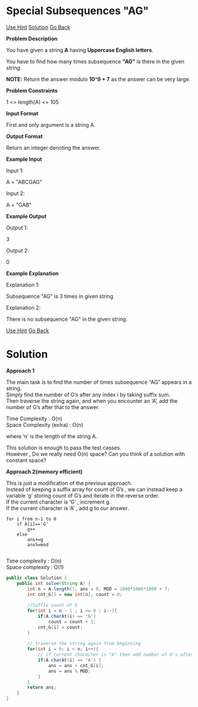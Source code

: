 #  Special Subsequences "AG"

[Use Hint](https://www.scaler.com/academy/mentee-dashboard/class/25458/assignment/problems/1247/hints?navref=cl_pb_nv_tb)
[Solution](#Solution)
[Go Back](https://github.com/sahoog2/Preparation_Notes/blob/main/DSA/Array/2%20Problems.md)

**Problem Description**  

You have given a string  **A**  having  **Uppercase English letters**.

You have to find how many times subsequence  **"AG"**  is there in the given string.

**NOTE:** Return the answer modulo  **10^9  + 7**  as the answer can be very large.

  
  
**Problem Constraints**  

1 <= length(A) <= 105

  
  
**Input Format**  

First and only argument is a string A.

  
  
**Output Format**  

Return an integer denoting the answer.

  
  
**Example Input**  

Input 1:

 A = "ABCGAG"

Input 2:

 A = "GAB"

  
  
**Example Output**  

Output 1:

 3

Output 2:

 0

  
  
**Example Explanation**  

Explanation 1:

 Subsequence "AG" is 3 times in given string 

Explanation 2:

 There is no subsequence "AG" in the given string.

[Use Hint](https://www.scaler.com/academy/mentee-dashboard/class/25458/assignment/problems/1247/hints?navref=cl_pb_nv_tb)
[Go Back](https://github.com/sahoog2/Preparation_Notes/blob/main/DSA/Array/2%20Problems.md)

# Solution
**Approach 1**

The main task is to find the number of times subsequence “AG” appears in a string.  
Simply find the number of G’s after any index i by taking suffix sum.  
Then traverse the string again, and when you encounter an ‘A’, add the number of G’s after that to the answer.

Time Complexity : O(n)  
Space Complexity (extra) : O(n)

where ‘n’ is the length of the string A.

This solution is enough to pass the test casses.  
However , Do we really need O(n) space? Can you think of a solution with constant space?

**Approach 2(memory efficient)**

This is just a modification of the previous approach.  
Instead of keeping a suffix array for count of G’s , we can instead keep a variable ‘g’ storing count of G’s and iterate in the reverse order.  
If the current character is ‘G’ , increment g.  
If the current character is ‘A’ , add g to our answer.

```
for i from n-1 to 0
    if A[i]=='G'
        g++
    else 
        ans+=g
        ans%=mod


```

Time complexity : O(n)  
Space complexity : O(1)

```java
public class Solution {
    public int solve(String A) {
        int n = A.length(), ans = 0, MOD = 1000*1000*1000 + 7;
        int cnt_G[] = new int[n], count = 0;
        
        //Suffix count of G
        for(int i = n - 1 ; i >= 0 ; i--){
            if(A.charAt(i) == 'G')
                count = count + 1;
            cnt_G[i] = count;
        }
        
        // traverse the string again from beginning
        for(int i = 0; i < n; i++){
            // if current character is "A" then add number of G's after that 
            if(A.charAt(i) == 'A') {
                ans = ans + cnt_G[i];
                ans = ans % MOD;
            }
        }
        return ans;
    }
}
```
